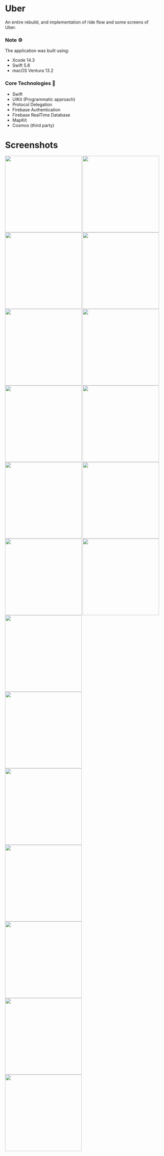 # Uber
An entire rebuild, and implementation of ride flow and some screens of Uber.

### Note ⚙️
The application was built using: 
* Xcode 14.3
* Swift 5.8
* macOS Ventura 13.2

### Core Technologies 📲
* Swift
* UIKit (Programmatic approach)
* Protocol Delegation
* Firebase Authentication
* Firebase RealTime Database
* MapKit
* Cosmos (third party)


# Screenshots
<img align='left' src="Uber/Assets.xcassets/screenshots/splash.imageset/splash.png"  width="250">
<img align='left' src="Uber/Assets.xcassets/screenshots/welcome.imageset/welcome.png"  width="250">
<img src="Uber/Assets.xcassets/screenshots/experience.imageset/experience.png"  width="250">


<img align='left' src="Uber/Assets.xcassets/screenshots/signup.imageset/signup.png"  width="250">
<img align='left' src="Uber/Assets.xcassets/screenshots/signin.imageset/signin.png"  width="250">
<img  src="Uber/Assets.xcassets/screenshots/loading.imageset/loading.png"  width="250">

<img align='left' src="Uber/Assets.xcassets/screenshots/home.imageset/home.png"  width="250">
<img align='left' src="Uber/Assets.xcassets/screenshots/home2.imageset/home2.png"  width="250">
<img src="Uber/Assets.xcassets/screenshots/overlay.imageset/overlay.png"  width="250">

<img align='left' src="Uber/Assets.xcassets/screenshots/overlay2.imageset/overlay2.png"  width="250">
<img align='left' src="Uber/Assets.xcassets/screenshots/trip.imageset/trip.png"  width="250">
<img src="Uber/Assets.xcassets/screenshots/overlay3.imageset/overlay3.png"  width="250">

<img align='left' src="Uber/Assets.xcassets/screenshots/activity.imageset/activity.png"  width="250">
<img align='left' src="Uber/Assets.xcassets/screenshots/activity2.imageset/activity2.png"  width="250">
<img src="Uber/Assets.xcassets/screenshots/account.imageset/account.png"  width="250">

<img align='left' src="Uber/Assets.xcassets/screenshots/settings.imageset/settings.png"  width="250">
<img align='left' src="Uber/Assets.xcassets/screenshots/settings2.imageset/settings2.png"  width="250">
<img src="Uber/Assets.xcassets/screenshots/edit.imageset/edit.png"  width="250">

<img align='left' src="Uber/Assets.xcassets/screenshots/trips.imageset/trips.png"  width="250">
